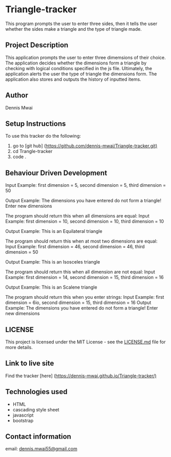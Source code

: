 # Triangle-tracker

This program prompts the user to enter three sides, then it tells the user whether the sides make a triangle and the type of triangle made.

## Project Description

This application prompts the user to enter three dimemsions of their choice. The application decides whether the dimensions form a triangle by checking with logical conditions specified in the js file. Ultimately, the application alerts the user the type of triangle the dimensions form. The application also stores and outputs the history of inputted items.  

## Author

Dennis Mwai

## Setup Instructions

To use this tracker do the following:

1. go to [git hub] (<https://github.com/dennis-mwai/Triangle-tracker.git)>
2. cd Trangle-tracker
3. code .

## Behaviour Driven Development

Input Example: first dimension = 5, second dimension = 5, third dimension = 50

Output Example: The dimensions you have entered do not form a triangle! Enter new dimensions

The program should return this when all dimensions are equal:
Input Example: first dimension = 10, second dimension = 10, third dimension = 10

Output Example: This is an Equilateral triangle

The program should return this when at most two dimensions are equal:
Input Example: first dimension = 46, second dimension = 46, third dimension = 50

Output Example: This is an Isosceles triangle

The program should return this when all dimension are not equal:
Input Example: first dimension = 14, second dimension = 15, third dimension = 16

Output Example: This is an Scalene triangle

The program should return this when you enter strings:
Input Example: first dimension = 6io, second dimension = 15, third dimension = 16
Output Example: The dimensions you have entered do not form a triangle! Enter new dimensions

## LICENSE

This project is licensed under the MIT License - see the [LICENSE.md](LICENSE) file for more details.

## Link to live site

Find the tracker [here] (<https://dennis-mwai.github.io/Triangle-tracker/)>

## Technologies used

* HTML
* cascading style sheet
* javascript
* bootstrap

## Contact information

email: dennis.mwai55@gmail.com